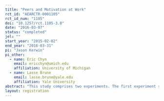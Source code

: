 ```yaml
---
title: "Peers and Motivation at Work"
rct_id: "AEARCTR-0001105"
rct_id_num: "1105"
doi: "10.1257/rct.1105-3.0"
date: "2016-03-07"
status: "completed"
jel: ""
start_year: "2015-02-02"
end_year: "2016-03-31"
pi: "Jason Kerwin"
pi_other:
  - name: Eric Chyn
    email: ericchyn@umich.edu
    affiliation: University of Michigan
  - name: Lasse Brune
    email: lasse.brune@yale.edu
    affiliation: Yale University
abstract: "This study comprises two experiments. The first experiment randomly assigns tea-harvesting workers to locations on fields to estimate peer effects in output. The second is an incentivized choice experiment that measures workers' willingness to pay for higher-ability peers."
layout: registration
---
```



